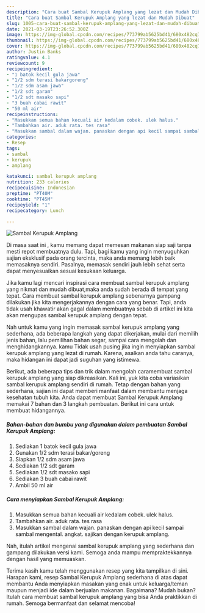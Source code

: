 ```yaml
---
description: "Cara buat Sambal Kerupuk Amplang yang lezat dan Mudah Dibuat"
title: "Cara buat Sambal Kerupuk Amplang yang lezat dan Mudah Dibuat"
slug: 1005-cara-buat-sambal-kerupuk-amplang-yang-lezat-dan-mudah-dibuat
date: 2021-03-19T23:26:52.300Z
image: https://img-global.cpcdn.com/recipes/773799ab5625bd41/680x482cq70/sambal-kerupuk-amplang-foto-resep-utama.jpg
thumbnail: https://img-global.cpcdn.com/recipes/773799ab5625bd41/680x482cq70/sambal-kerupuk-amplang-foto-resep-utama.jpg
cover: https://img-global.cpcdn.com/recipes/773799ab5625bd41/680x482cq70/sambal-kerupuk-amplang-foto-resep-utama.jpg
author: Justin Banks
ratingvalue: 4.1
reviewcount: 9
recipeingredient:
- "1 batok kecil gula jawa"
- "1/2 sdm terasi bakargoreng"
- "1/2 sdm asam jawa"
- "1/2 sdt garam"
- "1/2 sdt masako sapi"
- "3 buah cabai rawit"
- "50 ml air"
recipeinstructions:
- "Masukkan semua bahan kecuali air kedalam cobek. ulek halus."
- "Tambahkan air. aduk rata. tes rasa"
- "Masukkan sambal dalam wajan. panaskan dengan api kecil sampai sambal mengental. angkat. sajikan dengan kerupuk amplang."
categories:
- Resep
tags:
- sambal
- kerupuk
- amplang

katakunci: sambal kerupuk amplang 
nutrition: 233 calories
recipecuisine: Indonesian
preptime: "PT40M"
cooktime: "PT45M"
recipeyield: "1"
recipecategory: Lunch

---
```



![Sambal Kerupuk Amplang](https://img-global.cpcdn.com/recipes/773799ab5625bd41/680x482cq70/sambal-kerupuk-amplang-foto-resep-utama.jpg)

Di masa  saat ini , kamu memang dapat memesan makanan siap saji tanpa mesti repot membuatnya dulu. Tapi, bagi kamu yang ingin menyuguhkan sajian eksklusif pada orang tercinta, maka anda memang lebih baik memasaknya sendiri. Pasalnya, memasak sendiri jauh lebih sehat serta dapat menyesuaikan sesuai kesukaan keluarga.

Jika kamu lagi mencari inspirasi cara membuat sambal kerupuk amplang yang nikmat dan mudah dibuat,maka anda sudah berada di tempat yang tepat. Cara membuat sambal kerupuk amplang  sebenarnya gampang dilakukan jika kita mengerjakannya dengan cara yang benar. Tapi, anda tidak usah khawatir akan gagal dalam membuatnya 
sebab di artikel ini kita akan mengupas sambal kerupuk amplang dengan tepat.  



Nah untuk kamu yang ingin memasak sambal kerupuk amplang yang sederhana, ada beberapa langkah yang dapat dikerjakan, mulai dari memilih jenis bahan, lalu pemilihan bahan segar, sampai cara mengolah dan menghidangkannya. kamu Tidak usah pusing jika ingin menyiapkan sambal kerupuk amplang yang lezat di rumah. Karena, asalkan anda  tahu caranya, maka hidangan ini dapat jadi suguhan yang istimewa.

Berikut, ada beberapa tips dan trik dalam mengolah caramembuat sambal kerupuk amplang yang siap dikreasikan. Kali ini, yuk kita coba variasikan sambal kerupuk amplang sendiri di rumah. Tetap dengan bahan yang sederhana, sajian ini dapat memberi manfaat dalam membantu menjaga kesehatan tubuh kita. Anda dapat membuat Sambal Kerupuk Amplang memakai 7 bahan dan 3 langkah pembuatan. Berikut ini cara untuk membuat hidangannya.

<!--inarticleads1-->

##### Bahan-bahan dan bumbu yang digunakan dalam pembuatan Sambal Kerupuk Amplang:

1. Sediakan 1 batok kecil gula jawa
1. Gunakan 1/2 sdm terasi bakar/goreng
1. Siapkan 1/2 sdm asam jawa
1. Sediakan 1/2 sdt garam
1. Sediakan 1/2 sdt masako sapi
1. Sediakan 3 buah cabai rawit
1. Ambil 50 ml air




<!--inarticleads2-->

##### Cara menyiapkan Sambal Kerupuk Amplang:

1. Masukkan semua bahan kecuali air kedalam cobek. ulek halus.
1. Tambahkan air. aduk rata. tes rasa
1. Masukkan sambal dalam wajan. panaskan dengan api kecil sampai sambal mengental. angkat. sajikan dengan kerupuk amplang.




Nah, itulah artikel mengenai  sambal kerupuk amplang  yang sederhana dan gampang dilakukan versi kami. Semoga anda mampu mempraktekkannya dengan hasil yang memuaskan. 

Terima kasih kamu telah menggunakan resep yang kita tampilkan di sini. Harapan kami, resep  Sambal Kerupuk Amplang sederhana di atas dapat membantu Anda menyiapkan masakan yang enak untuk keluarga/teman maupun menjadi ide dalam berjualan makanan. Bagaimana? Mudah bukan? Itulah cara membuat sambal kerupuk amplang yang bisa Anda praktikkan di rumah. Semoga bermanfaat dan selamat mencoba!

